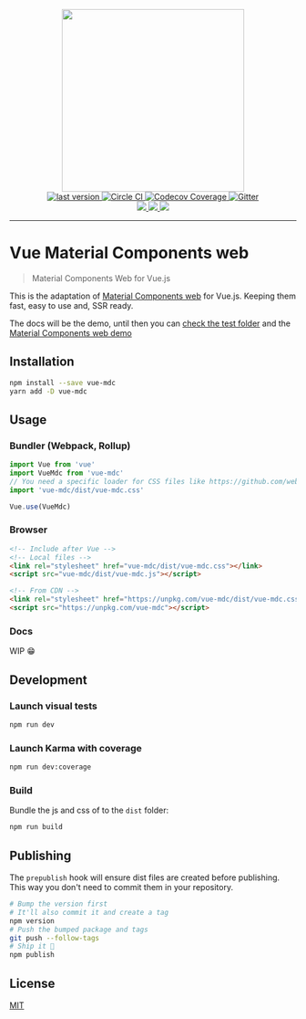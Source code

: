 <p align="center">
  <img width="320px" src="https://posva.net/vue-mdl/logo.svg"/>
  <br/>
  <a href="https://www.npmjs.com/package/vue-mdc">
    <img alt="last version" src="https://img.shields.io/npm/v/vue-mdc.svg" />
  </a>
  <a href="https://circleci.com/gh/posva/vue-mdl">
    <img alt="Circle CI" src="https://img.shields.io/circleci/project/posva/vue-mdl/develop.svg" />
  </a>
  <a href="https://codecov.io/gh/posva/vue-mdl">
    <img alt="Codecov Coverage" src="https://img.shields.io/codecov/c/github/posva/vue-mdl/develop.svg?maxAge=2592000" />
  </a>
  <a href="https://gitter.im/posva/vue-mdl?utm_source=badge&utm_medium=badge&utm_campaign=pr-badgel">
    <img src="https://badges.gitter.im/posva/vue-mdl.svg" alt="Gitter">
  </a>
  <br>
  <a href="https://vuejs.org" title="Compatible with Vue 2">
    <img src="https://img.shields.io/badge/vue-2.x-brightgreen.svg"/>
  </a>
  <a href="https://david-dm.org/posva/vue-mdl#info=devDependencies" title="devDependency status">
    <img src="https://david-dm.org/posva/vue-mdl/dev-status.svg"/>
  </a>
  <a href="https://david-dm.org/posva/vue-mdl#info=peerDependencies" title="peerDependency status">
    <img src="https://david-dm.org/posva/vue-mdl/peer-status.svg"/>
  </a>
</p>

---

# Vue Material Components web

> Material Components Web for Vue.js

This is the adaptation of [Material Components web](https://raw.githubusercontent.com/material-components/) for Vue.js. Keeping them fast, easy to use and, SSR ready.

The docs will be the demo, until then you can [check the test folder](test/specs) and the [Material Components web demo](http://material-components-web.appspot.com/)

## Installation

```bash
npm install --save vue-mdc
yarn add -D vue-mdc
```

## Usage

### Bundler (Webpack, Rollup)

```js
import Vue from 'vue'
import VueMdc from 'vue-mdc'
// You need a specific loader for CSS files like https://github.com/webpack/css-loader
import 'vue-mdc/dist/vue-mdc.css'

Vue.use(VueMdc)
```

### Browser

```html
<!-- Include after Vue -->
<!-- Local files -->
<link rel="stylesheet" href="vue-mdc/dist/vue-mdc.css"></link>
<script src="vue-mdc/dist/vue-mdc.js"></script>

<!-- From CDN -->
<link rel="stylesheet" href="https://unpkg.com/vue-mdc/dist/vue-mdc.css"></link>
<script src="https://unpkg.com/vue-mdc"></script>
```

### Docs

WIP 😁

## Development

### Launch visual tests

```bash
npm run dev
```

### Launch Karma with coverage

```bash
npm run dev:coverage
```

### Build

Bundle the js and css of to the `dist` folder:

```bash
npm run build
```


## Publishing

The `prepublish` hook will ensure dist files are created before publishing. This
way you don't need to commit them in your repository.

```bash
# Bump the version first
# It'll also commit it and create a tag
npm version
# Push the bumped package and tags
git push --follow-tags
# Ship it 🚀
npm publish
```

## License

[MIT](http://opensource.org/licenses/MIT)

